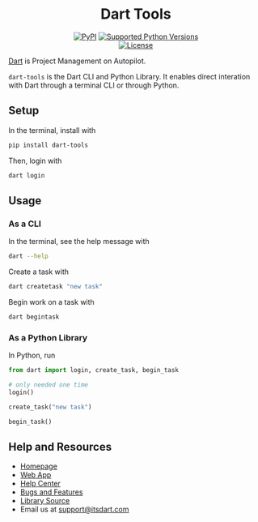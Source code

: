 <div align="center">
  <h1>Dart Tools</h1>
  <p>
    <a href="https://pypi.org/project/dart-tools"><img src="https://img.shields.io/pypi/v/dart-tools.svg" alt="PyPI"></a>
    <a href="tox.ini"><img src="https://img.shields.io/pypi/pyversions/dart-tools" alt="Supported Python Versions"></a>
    <br/>
    <a href="LICENSE"><img src="https://img.shields.io/github/license/its-dart/dart-tools" alt="License"></a>
  </p>
</div>

[Dart](https://itsdart.com?nr=1) is Project Management on Autopilot.

`dart-tools` is the Dart CLI and Python Library. It enables direct interation with Dart through a terminal CLI or through Python.


## Setup

In the terminal, install with
```bash
pip install dart-tools
```

Then, login with
```bash
dart login
```


## Usage

### As a CLI

In the terminal, see the help message with
```bash
dart --help
```

Create a task with
```bash
dart createtask "new task"
```

Begin work on a task with
```bash
dart begintask
```

### As a Python Library

In Python, run
```python
from dart import login, create_task, begin_task

# only needed one time
login()

create_task("new task")

begin_task()
```

## Help and Resources

- [Homepage](https://www.itsdart.com/?nr=1)
- [Web App](https://app.itsdart.com/)
- [Help Center](https://its-dart.notion.site/Dart-Help-Center-8206a2aa2956496f8988b7b32cdcd205)
- [Bugs and Features](https://github.com/its-dart/dart-tools/issues)
- [Library Source](https://github.com/its-dart/dart-tools/)
- Email us at [support@itsdart.com](mailto:support@itsdart.com)
